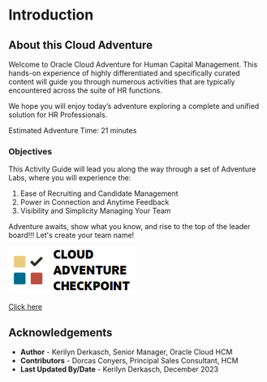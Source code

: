 # Introduction

## About this Cloud Adventure

Welcome to Oracle Cloud Adventure for Human Capital Management.  This hands-on experience of highly differentiated and specifically curated content will guide you through numerous activities that are typically encountered across the suite of HR functions. 

We hope you will enjoy today’s adventure exploring a complete and unified solution for HR Professionals.  


Estimated Adventure Time: 21 minutes

### Objectives

This Activity Guide will lead you along the way through a set of Adventure Labs, where you will experience the:
1.	Ease of Recruiting and Candidate Management
2.	Power in Connection and Anytime Feedback
3.  Visibility and Simplicity Managing Your Team

Adventure awaits, show what you know, and rise to the top of the leader board!!! Let's create your team name!

![Cloud Adventure](images/cloud-adventure-checkpoint-image.png)
    
[Click here](http://apex.oracle.com/pls/apex/f?p=159406:LOGIN_TEAM:::::CC:HCMCLOUDADVENTURE)

## Acknowledgements
* **Author** - Kerilyn Derkasch, Senior Manager, Oracle Cloud HCM
* **Contributors** -  Dorcas Conyers, Principal Sales Consultant, HCM
* **Last Updated By/Date** - Kerilyn Derkasch, December 2023

